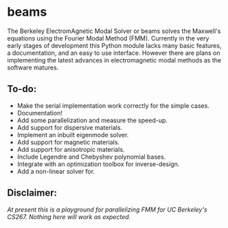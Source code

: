 # beams
The Berkeley ElectromAgnetic Modal Solver or beams solves the Maxwell's equations using the Fourier Modal Method (FMM). Currently in the very early stages of development this Python module lacks many basic features, a documentation, and an easy to use interface. However there are plans on implementing the latest advances in electromagnetic modal methods as the software matures.

## To-do:
- Make the serial implementation work correctly for the simple cases.
- Documentation!
- Add some parallelization and measure the speed-up.
- Add support for dispersive materials.
- Implement an inbuilt eigenmode solver.
- Add support for magnetic materials.
- Add support for anisotropic materials.
- Include Legendre and Chebyshev polynomial bases.
- Integrate with an optimization toolbox for inverse-design.
- Add a non-linear solver for.

## Disclaimer:
*At present this is a playground for parallelizing FMM for UC Berkeley's CS267. Nothing here will work as expected.*
